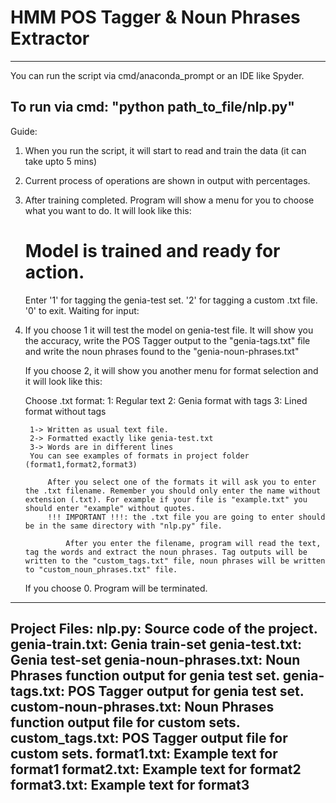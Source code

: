 # HMM POS Tagger & Noun Phrases Extractor
------------------------------------------
You can run the script via cmd/anaconda_prompt or an IDE like Spyder.

To run via cmd: "python path_to_file/nlp.py"
------------------------------------------
Guide:
1. When you run the script, it will start to read and train the data (it can take upto 5 mins)
2. Current process of operations are shown in output with percentages.
3. After training completed. Program will show a menu for you to choose what you want to do. It will look like this:
	
	Model is trained and ready for action.
	=====================================
	Enter 
	'1' for tagging the genia-test set.
	'2' for tagging a custom .txt file.
	'0' to exit.
	Waiting for input:

4. 	
	If you choose 1 it will test the model on genia-test file. It will show you the accuracy, write the POS Tagger output to the "genia-tags.txt" file and write the noun phrases found to the "genia-noun-phrases.txt"
	
	If you choose 2, it will show you another menu for format selection and it will look like this:

	Choose .txt format:
	1: Regular text
	2: Genia format with tags
	3: Lined format without tags

		1-> Written as usual text file.
		2-> Formatted exactly like genia-test.txt
		3-> Words are in different lines
		You can see examples of formats in project folder (format1,format2,format3)

			After you select one of the formats it will ask you to enter the .txt filename. Remember you should only enter the name without extension (.txt). For example if your file is "example.txt" you should enter "example" without quotes.
			!!! IMPORTANT !!!: the .txt file you are going to enter should be in the same directory with "nlp.py" file.

				After you enter the filename, program will read the text, tag the words and extract the noun phrases. Tag outputs will be written to the "custom_tags.txt" file, noun phrases will be written to "custom_noun_phrases.txt" file.

	If you choose 0. Program will be terminated.

------------------------------------------
Project Files:
	nlp.py: Source code of the project.
	genia-train.txt: Genia train-set
	genia-test.txt: Genia test-set
	genia-noun-phrases.txt: Noun Phrases function output for genia test set.
	genia-tags.txt: POS Tagger output for genia test set.
	custom-noun-phrases.txt: Noun Phrases function output file for custom sets.
	custom_tags.txt: POS Tagger output file for custom sets.
	format1.txt: Example text for format1
	format2.txt: Example text for format2
	format3.txt: Example text for format3
------------------------------------------
